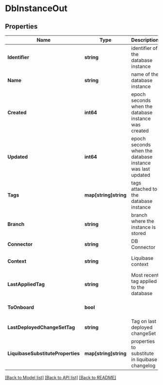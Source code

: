 # DbInstanceOut

## Properties
Name | Type | Description | Notes
------------ | ------------- | ------------- | -------------
**Identifier** | **string** | identifier of the database instance | [default to null]
**Name** | **string** | name of the database instance | [default to null]
**Created** | **int64** | epoch seconds when the database instance was created | [default to null]
**Updated** | **int64** | epoch seconds when the database instance was last updated | [optional] [default to null]
**Tags** | **map[string]string** | tags attached to the database instance | [optional] [default to null]
**Branch** | **string** | branch where the instance is stored | [optional] [default to null]
**Connector** | **string** | DB Connector | [default to null]
**Context** | **string** | Liquibase context | [optional] [default to null]
**LastAppliedTag** | **string** | Most recent tag applied to the database | [optional] [default to null]
**ToOnboard** | **bool** |  | [optional] [default to null]
**LastDeployedChangeSetTag** | **string** | Tag on last deployed changeSet | [default to null]
**LiquibaseSubstituteProperties** | **map[string]string** | properties to substitute in liquibase changelog | [optional] [default to null]

[[Back to Model list]](../README.md#documentation-for-models) [[Back to API list]](../README.md#documentation-for-api-endpoints) [[Back to README]](../README.md)

